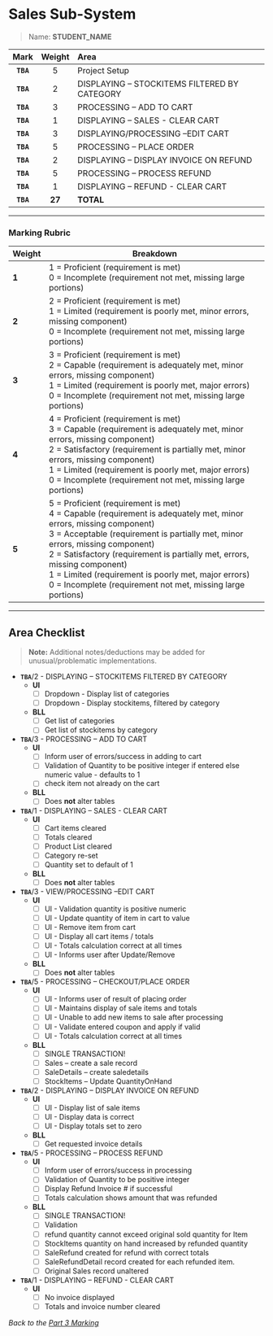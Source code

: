 # Sales Sub-System

> Name: **STUDENT_NAME**

| Mark | Weight | Area |
|:----:|:----:|:-----|
| **`TBA`**|5 | Project Setup |
| **`TBA`**|2 | DISPLAYING – STOCKITEMS FILTERED BY CATEGORY |
| **`TBA`**|3 | PROCESSING – ADD TO CART |
| **`TBA`**|1 | DISPLAYING – SALES - CLEAR CART |
| **`TBA`**|3 | DISPLAYING/PROCESSING –EDIT CART |
| **`TBA`**|5 | PROCESSING – PLACE ORDER |
| **`TBA`**|2 | DISPLAYING – DISPLAY INVOICE ON REFUND |
| **`TBA`**|5 | PROCESSING – PROCESS REFUND |
| **`TBA`**|1 | DISPLAYING – REFUND - CLEAR CART |
| **`TBA`**|**27** | **TOTAL** |

----

### Marking Rubric

| Weight | Breakdown |
| ----   | --------- |
| **1** | 1 = Proficient (requirement is met)<br />0 = Incomplete (requirement not met, missing large portions) |
| **2** | 2 = Proficient (requirement is met)<br />1 = Limited (requirement is poorly met, minor errors, missing component)<br />0 = Incomplete (requirement not met, missing large portions) |
| **3** | 3 = Proficient (requirement is met)<br />2 = Capable (requirement is adequately met, minor errors, missing component)<br />1 = Limited (requirement is poorly met, major errors)<br />0 = Incomplete (requirement not met, missing large portions) |
| **4** | 4 = Proficient (requirement is met)<br />3 = Capable (requirement is adequately met, minor errors, missing component)<br />2 = Satisfactory (requirement is partially met, minor errors, missing component)<br />1 = Limited (requirement is poorly met, major errors)<br />0 = Incomplete (requirement not met, missing large portions) |
| **5** | 5 = Proficient (requirement is met)<br />4 = Capable (requirement is adequately met, minor errors, missing component)<br />3 = Acceptable (requirement is partially met, minor errors, missing component)<br />2 = Satisfactory (requirement is partially met, errors, missing component)<br />1 = Limited (requirement is poorly met, major errors)<br />0 = Incomplete (requirement not met, missing large portions) |

----

## Area Checklist

> **Note:** Additional notes/deductions may be added for unusual/problematic implementations.

- **`TBA`**/2 - DISPLAYING – STOCKITEMS FILTERED BY CATEGORY
  - **UI**
    - [ ] Dropdown - Display list of categories 
    - [ ] Dropdown - Display stockitems, filtered by category
  - **BLL**
    - [ ] Get list of categories 
    - [ ] Get list of stockitems by category
- **`TBA`**/3 - PROCESSING – ADD TO CART
  - **UI**
    - [ ] Inform user of errors/success in adding to cart
    - [ ] Validation of Quantity to be positive integer if entered else numeric value - defaults to 1
    - [ ] check item not already on the cart
  - **BLL**
    - [ ] Does **not** alter tables
- **`TBA`**/1 - DISPLAYING – SALES - CLEAR CART
  - **UI**
    - [ ] Cart items cleared
    - [ ] Totals cleared
    - [ ] Product List cleared
    - [ ] Category re-set 
    - [ ] Quantity set to default of 1
  - **BLL**
    - [ ] Does **not** alter tables
- **`TBA`**/3 - VIEW/PROCESSING –EDIT CART
  - **UI**
    - [ ] UI - Validation quantity is positive numeric
    - [ ] UI - Update quantity of item in cart to value
    - [ ] UI - Remove item from cart
    - [ ] UI - Display all cart items / totals
    - [ ] UI - Totals calculation correct at all times
    - [ ] UI - Informs user after Update/Remove
  - **BLL**
    - [ ] Does **not** alter tables
- **`TBA`**/5 - PROCESSING – CHECKOUT/PLACE ORDER
  - **UI**
    - [ ] UI - Informs user of result of placing order
    - [ ] UI - Maintains display of sale items and totals
    - [ ] UI - Unable to add new items to sale after processing
    - [ ] UI - Validate entered coupon and apply if valid
    - [ ] UI - Totals calculation correct at all times
  - **BLL**
    - [ ] SINGLE TRANSACTION!
    - [ ] Sales – create a sale record
    - [ ] SaleDetails – create saledetails 
    - [ ] StockItems – Update QuantityOnHand
- **`TBA`**/2 - DISPLAYING – DISPLAY INVOICE ON REFUND
  - **UI**
    - [ ] UI - Display list of sale items 
    - [ ] UI - Display data is correct
    - [ ] UI - Display totals set to zero
  - **BLL**
    - [ ] Get requested invoice details
- **`TBA`**/5 - PROCESSING – PROCESS REFUND
  - **UI**
    - [ ] Inform user of errors/success in processing
    - [ ] Validation of Quantity to be positive integer
    - [ ] Display Refund Invoice # if successful
    - [ ] Totals calculation shows amount that was refunded 
  - **BLL**
    - [ ] SINGLE TRANSACTION!
    - [ ] Validation
    - [ ] refund quantity cannot exceed original sold quantity for Item 
    - [ ] StockItems quantity on hand increased by refunded quantity
    - [ ] SaleRefund created for refund with correct totals
    - [ ] SaleRefundDetail record created for each refunded item.
    - [ ] Original Sales record unaltered
- **`TBA`**/1 - DISPLAYING – REFUND - CLEAR CART
  - **UI**
    - [ ] No invoice displayed
    - [ ] Totals and invoice number cleared

*Back to the [Part 3 Marking](./ReadMe.md)*
